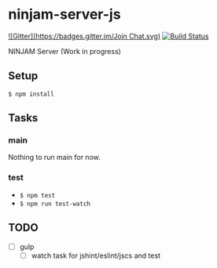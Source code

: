 ninjam-server-js
================
[![Gitter](https://badges.gitter.im/Join Chat.svg)](https://gitter.im/teamikl/ninjam-server-js?utm_source=badge&utm_medium=badge&utm_campaign=pr-badge)
[![Build Status](https://travis-ci.org/teamikl/ninjam-server-js.svg?branch=master)](https://travis-ci.org/teamikl/ninjam-server-js)

NINJAM Server (Work in progress)


## Setup

```
$ npm install
```

## Tasks

### main

 Nothing to run main for now.

### test

- `$ npm test`
- `$ npm run test-watch`

## TODO

- [ ] gulp
  - [ ] watch task for jshint/eslint/jscs and test
